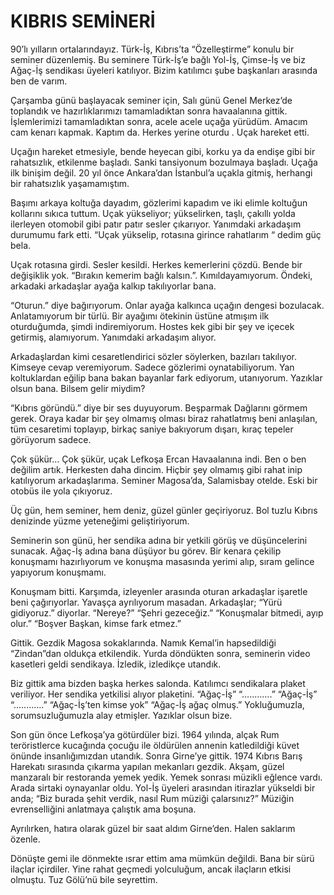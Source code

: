 # KIBRIS SEMİNERİ

90’lı yılların ortalarındayız. Türk-İş, Kıbrıs’ta “Özelleştirme” konulu bir seminer düzenlemiş. Bu seminere Türk-İş’e bağlı Yol-İş, Çimse-İş ve biz Ağaç-İş sendikası üyeleri katılıyor. Bizim katılımcı şube başkanları arasında ben de varım.

Çarşamba günü başlayacak seminer için, Salı günü Genel Merkez’de toplandık ve hazırlıklarımızı tamamladıktan sonra havaalanına gittik. İşlemlerimizi tamamladıktan sonra, acele acele uçağa yürüdüm. Amacım cam kenarı kapmak. Kaptım da. Herkes yerine oturdu . Uçak hareket etti.

Uçağın hareket etmesiyle, bende heyecan gibi, korku ya da endişe gibi bir rahatsızlık, etkilenme başladı. Sanki tansiyonum bozulmaya başladı. Uçağa ilk binişim değil. 20 yıl önce Ankara’dan İstanbul’a uçakla gitmiş, herhangi bir rahatsızlık yaşamamıştım.

Başımı arkaya koltuğa dayadım, gözlerimi kapadım ve iki elimle koltuğun kollarını sıkıca tuttum. Uçak yükseliyor; yükselirken, taşlı, çakıllı yolda ilerleyen otomobil gibi patır patır sesler çıkarıyor. Yanımdaki arkadaşım durumumu fark etti. “Uçak yükselip, rotasına girince rahatlarım “ dedim güç bela.

Uçak rotasına girdi. Sesler kesildi. Herkes kemerlerini çözdü. Bende bir değişiklik yok. “Bırakın kemerim bağlı kalsın.”. Kımıldayamıyorum. Öndeki, arkadaki arkadaşlar ayağa kalkıp takılıyorlar bana.

“Oturun.” diye bağırıyorum. Onlar ayağa kalkınca uçağın dengesi bozulacak. Anlatamıyorum bir türlü. Bir ayağımı ötekinin üstüne atmışım ilk oturduğumda, şimdi indiremiyorum. Hostes kek gibi bir şey ve içecek getirmiş, alamıyorum. Yanımdaki arkadaşım alıyor.

Arkadaşlardan kimi cesaretlendirici sözler söylerken, bazıları takılıyor. Kimseye cevap veremiyorum. Sadece gözlerimi oynatabiliyorum. Yan koltuklardan eğilip bana bakan bayanlar fark ediyorum, utanıyorum. Yazıklar olsun bana. Bilsem gelir miydim?

“Kıbrıs göründü.” diye bir ses duyuyorum. Beşparmak Dağlarını görmem gerek. Oraya kadar bir şey olmamış olması biraz rahatlatmış beni anlaşılan, tüm cesaretimi toplayıp, birkaç saniye bakıyorum dışarı, kıraç tepeler görüyorum sadece.

Çok şükür… Çok şükür, uçak Lefkoşa Ercan Havaalanına indi. Ben o ben değilim artık. Herkesten daha dincim. Hiçbir şey olmamış gibi rahat inip katılıyorum arkadaşlarıma. Seminer Magosa’da, Salamisbay otelde. Eski bir otobüs ile yola çıkıyoruz.

Üç gün, hem seminer, hem deniz, güzel günler geçiriyoruz. Bol tuzlu Kıbrıs denizinde yüzme yeteneğimi geliştiriyorum.

Seminerin son günü, her sendika adına bir yetkili görüş ve düşüncelerini sunacak.
Ağaç-İş adına bana düşüyor bu görev. Bir kenara çekilip konuşmamı hazırlıyorum ve konuşma masasında yerimi alıp, sıram gelince yapıyorum konuşmamı.

Konuşmam bitti. Karşımda, izleyenler arasında oturan arkadaşlar işaretle beni çağırıyorlar. Yavaşça ayrılıyorum masadan. Arkadaşlar;
“Yürü gidiyoruz.” diyorlar.
“Nereye?”
“Şehri gezeceğiz.”
“Konuşmalar bitmedi, ayıp olur.”
“Boşver Başkan, kimse fark etmez.”

Gittik. Gezdik Magosa sokaklarında. Namık Kemal’in hapsedildiği “Zindan”dan oldukça etkilendik. Yurda döndükten sonra, seminerin video kasetleri geldi sendikaya. İzledik, izledikçe utandık.

Biz gittik ama bizden başka herkes salonda. Katılımcı sendikalara plaket veriliyor. Her sendika yetkilisi alıyor plaketini.
“Ağaç-İş”
“............”
“Ağaç-İş”
“............”
“Ağaç-İş’ten kimse yok”
“Ağaç-İş ağaç olmuş.”
Yokluğumuzla, sorumsuzluğumuzla alay etmişler. Yazıklar olsun bize.

Son gün önce Lefkoşa’ya götürdüler bizi. 1964 yılında, alçak Rum teröristlerce kucağında çocuğu ile öldürülen annenin katledildiği küvet önünde insanlığımızdan utandık. Sonra Girne’ye gittik. 1974 Kıbrıs Barış Harekatı sırasında çıkarma yapılan mekanları gezdik. Akşam, güzel manzaralı bir restoranda yemek yedik. Yemek sonrası müzikli eğlence vardı. Arada sirtaki oynayanlar oldu. Yol-İş üyeleri arasından itirazlar yükseldi bir anda; “Biz burada şehit verdik, nasıl Rum müziği çalarsınız?” Müziğin evrenselliğini anlatmaya çalıştık ama boşuna.

Ayrılırken, hatıra olarak güzel bir saat aldım Girne’den. Halen saklarım özenle.

Dönüşte gemi ile dönmekte ısrar ettim ama mümkün değildi. Bana bir sürü ilaçlar içirdiler. Yine rahat geçmedi yolculuğum, ancak ilaçların etkisi olmuştu. Tuz Gölü’nü bile seyrettim.
